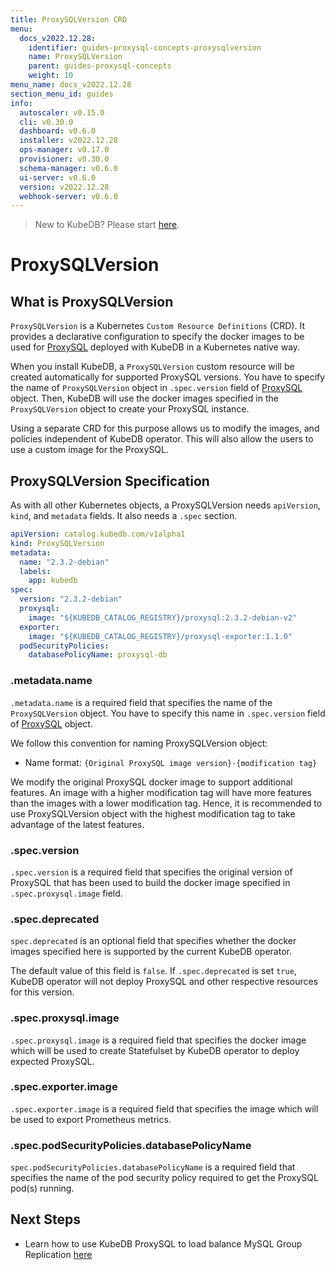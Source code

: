 ```yaml
---
title: ProxySQLVersion CRD
menu:
  docs_v2022.12.28:
    identifier: guides-proxysql-concepts-proxysqlversion
    name: ProxySQLVersion
    parent: guides-proxysql-concepts
    weight: 10
menu_name: docs_v2022.12.28
section_menu_id: guides
info:
  autoscaler: v0.15.0
  cli: v0.30.0
  dashboard: v0.6.0
  installer: v2022.12.28
  ops-manager: v0.17.0
  provisioner: v0.30.0
  schema-manager: v0.6.0
  ui-server: v0.6.0
  version: v2022.12.28
  webhook-server: v0.6.0
---
```


> New to KubeDB? Please start [here](/docs/v2022.12.28/README).

# ProxySQLVersion

## What is ProxySQLVersion

`ProxySQLVersion` is a Kubernetes `Custom Resource Definitions` (CRD). It provides a declarative configuration to specify the docker images to be used for [ProxySQL](https://www.proxysql.com/) deployed with KubeDB in a Kubernetes native way.

When you install KubeDB, a `ProxySQLVersion` custom resource will be created automatically for supported ProxySQL versions. You have to specify the name of `ProxySQLVersion` object in `.spec.version` field of [ProxySQL](/docs/v2022.12.28/guides/proxysql/concepts/proxysql/) object. Then, KubeDB will use the docker images specified in the `ProxySQLVersion` object to create your ProxySQL instance.

Using a separate CRD for this purpose allows us to modify the images, and policies independent of KubeDB operator. This will also allow the users to use a custom image for the ProxySQL.

## ProxySQLVersion Specification

As with all other Kubernetes objects, a ProxySQLVersion needs `apiVersion`, `kind`, and `metadata` fields. It also needs a `.spec` section.

```yaml
apiVersion: catalog.kubedb.com/v1alpha1
kind: ProxySQLVersion
metadata:
  name: "2.3.2-debian"
  labels:
    app: kubedb
spec:
  version: "2.3.2-debian"
  proxysql:
    image: "${KUBEDB_CATALOG_REGISTRY}/proxysql:2.3.2-debian-v2"
  exporter:
    image: "${KUBEDB_CATALOG_REGISTRY}/proxysql-exporter:1.1.0"
  podSecurityPolicies:
    databasePolicyName: proxysql-db
```

### .metadata.name

`.metadata.name` is a required field that specifies the name of the `ProxySQLVersion` object. You have to specify this name in `.spec.version` field of [ProxySQL](/docs/v2022.12.28/guides/proxysql/concepts/proxysql/) object.

We follow this convention for naming ProxySQLVersion object:

- Name format: `{Original ProxySQL image version}-{modification tag}`

We modify the original ProxySQL docker image to support additional features. An image with a higher modification tag will have more features than the images with a lower modification tag. Hence, it is recommended to use ProxySQLVersion object with the highest modification tag to take advantage of the latest features.

### .spec.version

`.spec.version` is a required field that specifies the original version of ProxySQL that has been used to build the docker image specified in `.spec.proxysql.image` field.

### .spec.deprecated

`spec.deprecated` is an optional field that specifies whether the docker images specified here is supported by the current KubeDB operator.

The default value of this field is `false`. If `.spec.deprecated` is set `true`, KubeDB operator will not deploy ProxySQL and other respective resources for this version.

### .spec.proxysql.image

`.spec.proxysql.image` is a required field that specifies the docker image which will be used to create Statefulset by KubeDB operator to deploy expected ProxySQL.

### .spec.exporter.image

`.spec.exporter.image` is a required field that specifies the image which will be used to export Prometheus metrics.

### .spec.podSecurityPolicies.databasePolicyName

`spec.podSecurityPolicies.databasePolicyName` is a required field that specifies the name of the pod security policy required to get the ProxySQL pod(s) running.

## Next Steps

- Learn how to use KubeDB ProxySQL to load balance MySQL Group Replication [here](/docs/v2022.12.28/guides/proxysql/quickstart/mysqlgrp/)